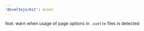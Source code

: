 ```yaml
---
'@sveltejs/kit': minor
---
```


feat: warn when usage of page options in `.svelte` files is detected
